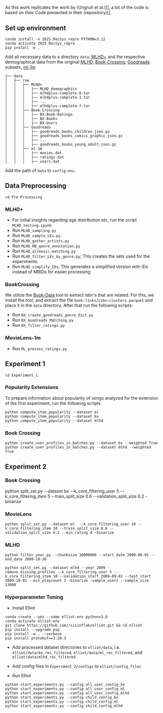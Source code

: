 #

As this work replicates the work by (Ungruh et al.)[], a lot of the code is based on their Code presented in their (repository)[]. 

## Set up environment
```
conda install -n 2025_RecSys_repro PYTHON=3.12
conda activate 2025_RecSys_repro
pip install -e .
```




Add all necessary data to a directory `data`: [MLHD+](https://musicbrainz.org/doc/MLHD+) and the respective demographical data from the original [MLHD](https://ddmal.music.mcgill.ca/research/The_Music_Listening_Histories_Dataset_(MLHD)/), [Book-Crossing](https://www.kaggle.com/datasets/syedjaferk/book-crossing-dataset), [Goodreads](https://cseweb.ucsd.edu/~jmcauley/datasets/goodreads.html) subsets, [ml-1m](https://grouplens.org/datasets/movielens/1m/)
```
├── data
│   ├── raw
│   │   ├── MLHD+
│   │   │   ├── MLHD_demographics
│   │   │   ├── mlhdplus-complete-0.tar
│   │   │   ├── mlhdplus-complete-1.tar
│   │   │   ├── ...
│   │   │   ├── mlhdplus-complete-f.tar
│   │   ├── Book-Crossing
│   │   │   ├── BX-Book-Ratings
│   │   │   ├── BX-Books
│   │   │   ├── BX-Users
│   │   ├── Goodreads
│   │   │   ├── goodreads_books_children.json.gz
│   │   │   ├── goodreads_books_comics_graphic.json.gz
│   │   │   ├── ...
│   │   │   ├── goodreads_books_young_adult.json.gz
│   │   ├── ml-1m
│   │   │   ├── movies.dat
│   │   │   ├── ratings.dat
│   │   │   ├── users.dat
```
Add the path of `data` to `config.env`.


## Data Preprocessing
```
cd Pre-Processing
```

### MLHD+
- For initial insights regarding age distribution etc, run the script `MLHD_testing.ipynb`
- Run `MLHD_sampling.py`
- Run `MLHD_sample_LEs.py`
- Run `MLHD_gather_artists.py`
- Run `MLHD_MB_genre_annotation.py`
- Run `MLHD_allmusic_matching.py`
- Run `MLHD_filter_LEs_by_genre.py`; This creates the sets used for the experiments.
- Run `MLHD_simplify_IDs`; This generates a simplified version with IDs instead of MBIDs for easier processing



### BookCrossing
We utilize the [Book-Data](https://bookdata.piret.info/) tool to extract isbn's that are related. For this, we install the tool, and extract the file `book-links/isbn-clusters.parquet` and place it in the `data` directory. After that run the following scripts:

- Run `BX_create_goodreads_genre_dict.py`
- Run `BX_Goodreads_Matching.py`
- Run `BX_filter_ratings.py`

### MovieLens-1m
- Run `ML_process_ratings.py`

## Experiment 1
```
cd Experiment_1
```

### Popularity Extensions
To prepare information about popularity of songs analyzed for the extension of the first experiment, run the following scripts
```
python compute_item_popularity --dataset ml
python compute_item_popularity --dataset bx
python compute_item_popularity --dataset mlhd
```


### Book Crossing
```
python create_user_profiles_in_batches.py --dataset bx --weighted True
python create_user_profiles_in_batches.py --dataset mlhd --weighted True
```


## Experiment 2

### Book Crossing

python split_set.py --dataset bx --k_core_filtering_user 5 --k_core_filtering_item 5 --train_split_size 0.6 --validation_split_size 0.2 -binarize


### MovieLens

```
python split_set.py --dataset ml  --k_core_filtering_user 10 --k_core_filtering_item 10 --train_split_size 0.6 --validation_split_size 0.2 --min_rating 4 -binarize
```

### MLHD
```
python filter_year.py --chunksize 10000000 --start_date 2009-06-01 --end_date 2009-10-30

python split_set.py --dataset mlhd --year 2009 -remove_missing_profiles --k_core_filtering_user 5 --k_core_filtering_item 10 --validation_start 2009-09-01 --test_start 2009-10-01 --min_playcount 2 -binarize -sample_users --sample_size 13000
```

### Hyperparameter Tuning
- Install Elliot
```
conda create --yes --name elliot-env python=3.8
conda activate elliot-env
git clone https://github.com//sisinflab/elliot.git && cd elliot
pip install --upgrade pip
pip install -e . --verbose
pip install protobuf==3.20.3
```

- Add processed dataset directories to `elliot/data`, i.e. `elliot/data/bx_rec_filtered`, `elliot/data/ml_rec_filtered`, and `elliot/data/mlhd_rec_filtered`
- Add config files in `Experiment_2/configs` to `elliot/config_files`

- Run Elliot
```
python start_experiments.py --config all_user_config_bx
python start_experiments.py --config all_user_config_ml
python start_experiments.py --config all_user_config_mlhd
python start_experiments.py --config child_config_bx
python start_experiments.py --config child_config_ml
python start_experiments.py --config child_config_mlhd
```

